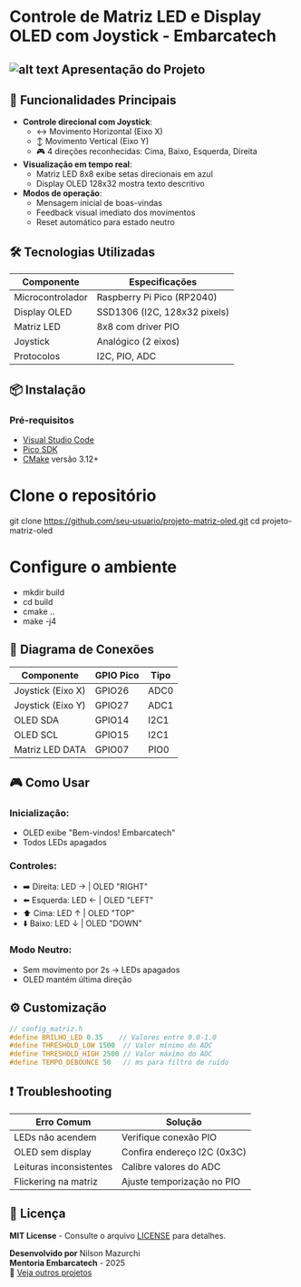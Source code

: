 ﻿# Controle de Matriz LED e Display OLED com Joystick - Embarcatech

## ![alt text](image.png) Apresentação do Projeto
 

## 🚀 Funcionalidades Principais
- **Controle direcional com Joystick**:
  - ↔️ Movimento Horizontal (Eixo X)
  - ↕️ Movimento Vertical (Eixo Y)
  - 🎮 4 direções reconhecidas: Cima, Baixo, Esquerda, Direita
- **Visualização em tempo real**:
  - Matriz LED 8x8 exibe setas direcionais em azul
  - Display OLED 128x32 mostra texto descritivo
- **Modos de operação**:
  - Mensagem inicial de boas-vindas
  - Feedback visual imediato dos movimentos
  - Reset automático para estado neutro

## 🛠️ Tecnologias Utilizadas
| Componente          | Especificações                |
|---------------------|-------------------------------|
| Microcontrolador    | Raspberry Pi Pico (RP2040)    |
| Display OLED        | SSD1306 (I2C, 128x32 pixels)  |
| Matriz LED          | 8x8 com driver PIO            |
| Joystick            | Analógico (2 eixos)           |
| Protocolos          | I2C, PIO, ADC                 |

## 📦 Instalação
### Pré-requisitos
- [Visual Studio Code](https://code.visualstudio.com/)
- [Pico SDK](https://github.com/raspberrypi/pico-sdk)
- [CMake](https://cmake.org/) versão 3.12+

# Clone o repositório
git clone https://github.com/seu-usuario/projeto-matriz-oled.git
cd projeto-matriz-oled

# Configure o ambiente
- mkdir build
- cd build
- cmake ..
- make -j4

## 🔌 Diagrama de Conexões
| Componente       | GPIO Pico | Tipo       |
|------------------|-----------|------------|
| Joystick (Eixo X)| GPIO26    | ADC0       |
| Joystick (Eixo Y)| GPIO27    | ADC1       |
| OLED SDA         | GPIO14    | I2C1       |
| OLED SCL         | GPIO15    | I2C1       |
| Matriz LED DATA  | GPIO07    | PIO0       |

## 🎮 Como Usar
### **Inicialização**:
- OLED exibe "Bem-vindos! Embarcatech"
- Todos LEDs apagados

### **Controles**:
- ➡️ Direita: LED → | OLED "RIGHT"
- ⬅️ Esquerda: LED ← | OLED "LEFT"
- ⬆️ Cima: LED ↑ | OLED "TOP"
- ⬇️ Baixo: LED ↓ | OLED "DOWN"

### **Modo Neutro**:
- Sem movimento por 2s → LEDs apagados
- OLED mantém última direção

## ⚙️ Customização
```c
// config_matriz.h
#define BRILHO_LED 0.35    // Valores entre 0.0-1.0
#define THRESHOLD_LOW 1500  // Valor mínimo do ADC
#define THRESHOLD_HIGH 2500 // Valor máximo do ADC
#define TEMPO_DEBOUNCE 50   // ms para filtro de ruído
```

## ❗ Troubleshooting  
| Erro Comum               | Solução                      |  
|--------------------------|------------------------------|  
| LEDs não acendem         | Verifique conexão PIO        |  
| OLED sem display         | Confira endereço I2C (0x3C)  |  
| Leituras inconsistentes  | Calibre valores do ADC       |  
| Flickering na matriz     | Ajuste temporização no PIO   |  

## 📄 Licença  
**MIT License** - Consulte o arquivo [LICENSE](LICENSE) para detalhes.  

**Desenvolvido por** Nilson Mazurchi  
**Mentoria Embarcatech** - 2025  
🚀 [Veja outros projetos](https://github.com/nilsonmazurchi?tab=repositories)